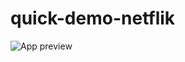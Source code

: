 # quick-demo-netflik

![App preview](https://raw.githubusercontent.com/Anav0/quick-demo-netflik/master/public/assets/preview.jpg)
